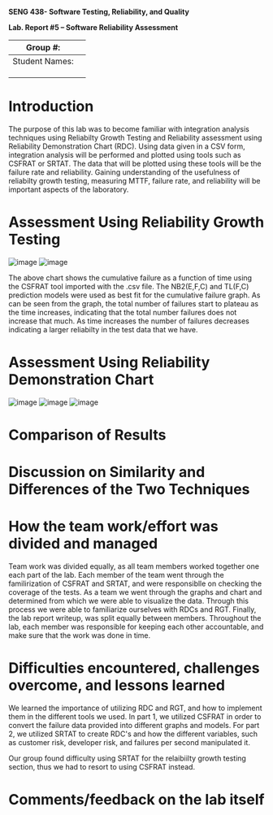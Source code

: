 **SENG 438- Software Testing, Reliability, and Quality**

**Lab. Report \#5 – Software Reliability Assessment**

| Group \#:       |   |
|-----------------|---|
| Student Names:  |   |
|                 |   |
|                 |   |
|                 |   |

# Introduction
The purpose of this lab was to become familiar with integration analysis techniques using Reliabilty Growth Testing and Reliability assessment using Reliability Demonstration Chart (RDC). Using data given in a CSV form, integration analysis will be performed and plotted using tools such as CSFRAT or SRTAT. The data that will be plotted using these tools will be the failure rate and reliability. Gaining understanding of the usefulness of reliabilty growth testing, measuring MTTF, failure rate, and reliability will be important aspects of the laboratory.  
# 

# Assessment Using Reliability Growth Testing 
![image](https://user-images.githubusercontent.com/48339672/160703809-a3b3c78e-e335-4dad-9ade-eb070d0a85cd.png)
![image](https://user-images.githubusercontent.com/48339672/160703832-ea8d43ef-9960-4d2c-bc82-84599fea6c99.png)

The above chart shows the cumulative failure as a function of time using the CSFRAT tool imported with the .csv file.  The NB2(E,F,C) and TL(F,C) prediction models were used as best fit for the cumulative failure graph. As can be seen from the graph, the total number of failures start to plateau as the time increases, indicating that the total number failures does not increase that much. As time increases the number of failures decreases indicating a larger reliabilty in the test data that we have.

# Assessment Using Reliability Demonstration Chart 
![image](https://user-images.githubusercontent.com/48339672/160703735-9973cab6-7326-41a9-a068-de5271d30c83.png)
![image](https://user-images.githubusercontent.com/48339672/160703759-fb6b4325-5511-4a64-9bf8-8adb6044083e.png)
![image](https://user-images.githubusercontent.com/48339672/160703768-b2b693a4-a561-434f-8184-5397a52e09ab.png)


# 

# Comparison of Results

# Discussion on Similarity and Differences of the Two Techniques

# How the team work/effort was divided and managed
  Team work was divided equally, as all team members worked together one each part of the lab. Each member of the team went through the familirization of CSFRAT and SRTAT, and were responsiblle on checking the coverage of the tests. As a team we went through the graphs and chart and determined from which we were able to visualize the data. Through this process we were able to familiarize ourselves with RDCs and RGT. Finally, the lab report writeup, was split equally between members. Throughout the lab, each member was responsible for keeping each other accountable, and make sure that the work was done in time.

# Difficulties encountered, challenges overcome, and lessons learned
 We learned the importance of utilizing RDC and RGT, and how to implement them in the different tools we used. In part 1, we utilized CSFRAT in order to convert the failure data provided into different graphs and models. For part 2, we utilized SRTAT to create RDC's and how the different variables, such as customer risk, developer risk, and failures per second manipulated it.
 
 Our group found difficulty using SRTAT for the relaibiilty growth testing section, thus we had to resort to using CSFRAT instead. 
# Comments/feedback on the lab itself
